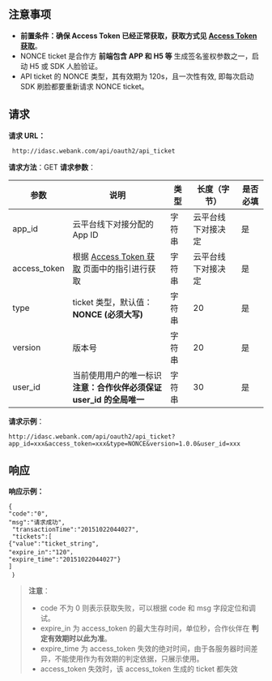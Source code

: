 ## 注意事项
- **前置条件：确保 Access Token 已经正常获取，获取方式见 [Access Token 获取](http://tcecqpoc.fsphere.cn/document/product/655/13813)**。
- NONCE ticket 是合作方 **前端包含 APP 和 H5 等** 生成签名鉴权参数之一，启动 H5 或 SDK 人脸验证。
- API ticket 的 NONCE 类型，其有效期为 120s，且一次性有效, 即每次启动 SDK 刷脸都要重新请求 NONCE ticket。

## 请求
**请求 URL：**
```
 http://idasc.webank.com/api/oauth2/api_ticket
```
**请求方法**：GET
**请求参数**：

| 参数           | 说明                                       | 类型   | 长度（字节）    | 是否必填 |
| ------------ | ---------------------------------------- | ---- | --------- | ---- |
| app_id       | 云平台线下对接分配的 App ID                        | 字符串  | 云平台线下对接决定 | 是    |
| access_token | 根据 [Access Token 获取](http://tcecqpoc.fsphere.cn/document/product/655/13813) 页面中的指引进行获取 | 字符串  | 云平台线下对接决定 | 是    |
| type         | ticket 类型，默认值：**NONCE (必须大写)**           | 字符串  | 20        | 是    |
| version      | 版本号                                      | 字符串  | 20        | 是    |
| user_id      | 当前使用用户的唯一标识<br>**注意：合作伙伴必须保证 user_id 的全局唯一** | 字符串  | 30        | 是    |

**请求示例**：

```
http://idasc.webank.com/api/oauth2/api_ticket?app_id=xxx&access_token=xxx&type=NONCE&version=1.0.0&user_id=xxx
```

## 响应
**响应示例：**
```
{
"code":"0",
"msg":"请求成功",
 "transactionTime":"20151022044027", 
 "tickets":[
{"value":"ticket_string",
"expire_in":"120"，
"expire_time":"20151022044027"}
]
 ｝
```

>**注意**：
> - code 不为 0 则表示获取失败，可以根据 code 和 msg 字段定位和调试。
> - expire_in 为 access_token 的最大生存时间，单位秒，合作伙伴在 **判定有效期时以此为准**。
> - expire_time 为 access_token 失效的绝对时间，由于各服务器时间差异，不能使用作为有效期的判定依据，只展示使用。
> - access_token 失效时，该 access_token 生成的 ticket 都失效
